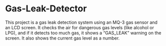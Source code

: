 # Gas-Leak-Detector
This project is a gas leak detection system using an MQ-3 gas sensor and an LCD screen. It checks the air for dangerous gas levels (like alcohol or LPG), and if it detects too much gas, it shows a “GAS_LEAK” warning on the screen. It also shows the current gas level as a number.
